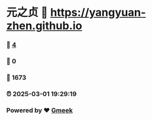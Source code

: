 # 元之贞 :link: https://yangyuan-zhen.github.io 
### :page_facing_up: [4](https://yangyuan-zhen.github.io/tag.html) 
### :speech_balloon: 0 
### :hibiscus: 1673 
### :alarm_clock: 2025-03-01 19:29:19 
### Powered by :heart: [Gmeek](https://github.com/Meekdai/Gmeek)

